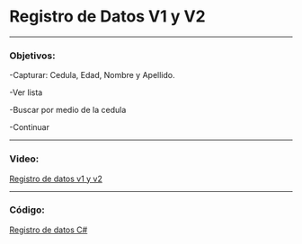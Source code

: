 #  Registro de Datos V1 y V2
___  
###  Objetivos:
-Capturar: Cedula, Edad, Nombre y Apellido.

-Ver lista

-Buscar por medio de la cedula

-Continuar 
    
___  
### Video:
[Registro de datos v1 y v2](https://youtu.be/RonJuJvH-Yk)
___
### Código:
[Registro de datos C#](https://docs.google.com/document/d/169uSFdLFkWEU-6on8QH228WbOH8z4yJj5kIg3bOfSns/edit?usp=sharing)
